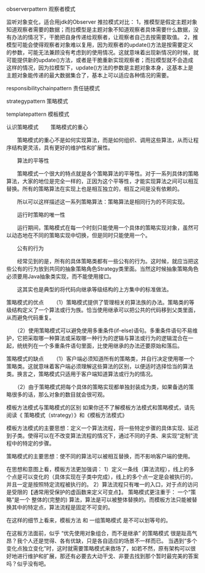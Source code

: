observerpattern 观察者模式

监听对象变化，适合用jdk的Observer
推拉模式对比：
1，推模型是假定主题对象知道观察者需要的数据；而拉模型是主题对象不知道观察者具体需要什么数据，没有办法的情况下，干脆把自身传递给观察者，让观察者自己去按需要取值。
2，推模型可能会使得观察者对象难以复用，因为观察者的update()方法是按需要定义的参数，可能无法兼顾没有考虑到的使用情况。这就意味着出现新情况的时候，就可能提供新的update()方法，或者是干脆重新实现观察者；而拉模型就不会造成这样的情况，因为拉模型下，update()方法的参数是主题对象本身，这基本上是主题对象能传递的最大数据集合了，基本上可以适应各种情况的需要。



responsibilitychainpattern 责任链模式

strategypattern 策略模式

templatepattern 模板模式


认识策略模式
　　策略模式的重心

　　策略模式的重心不是如何实现算法，而是如何组织、调用这些算法，从而让程序结构更灵活，具有更好的维护性和扩展性。

　　算法的平等性

　　策略模式一个很大的特点就是各个策略算法的平等性。对于一系列具体的策略算法，大家的地位是完全一样的，正因为这个平等性，才能实现算法之间可以相互替换。所有的策略算法在实现上也是相互独立的，相互之间是没有依赖的。

　　所以可以这样描述这一系列策略算法：策略算法是相同行为的不同实现。

　　运行时策略的唯一性

　　运行期间，策略模式在每一个时刻只能使用一个具体的策略实现对象，虽然可以动态地在不同的策略实现中切换，但是同时只能使用一个。

　　公有的行为

　　经常见到的是，所有的具体策略类都有一些公有的行为。这时候，就应当把这些公有的行为放到共同的抽象策略角色Strategy类里面。当然这时候抽象策略角色必须要用Java抽象类实现，而不能使用接口。

　　这其实也是典型的将代码向继承等级结构的上方集中的标准做法。
 

策略模式的优点
　　（1）策略模式提供了管理相关的算法族的办法。策略类的等级结构定义了一个算法或行为族。恰当使用继承可以把公共的代码移到父类里面，从而避免代码重复。

　　（2）使用策略模式可以避免使用多重条件(if-else)语句。多重条件语句不易维护，它把采取哪一种算法或采取哪一种行为的逻辑与算法或行为的逻辑混合在一起，统统列在一个多重条件语句里面，比使用继承的办法还要原始和落后。

策略模式的缺点
　　（1）客户端必须知道所有的策略类，并自行决定使用哪一个策略类。这就意味着客户端必须理解这些算法的区别，以便适时选择恰当的算法类。换言之，策略模式只适用于客户端知道算法或行为的情况。

　　（2）由于策略模式把每个具体的策略实现都单独封装成为类，如果备选的策略很多的话，那么对象的数目就会很可观。



模板方法模式与策略模式的区别
如果你还不了解模板方法模式和策略模式，请先阅读《 策略模式（strategy）》和《模板方法模式》

模板方法模式的主要思想：定义一个算法流程，将一些特定步骤的具体实现、延迟到子类。使得可以在不改变算法流程的情况下，通过不同的子类、来实现“定制”流程中的特定的步骤。

策略模式的主要思想：使不同的算法可以被相互替换，而不影响客户端的使用。

在思想和意图上看，模板方法更加强调：
1）定义一条线（算法流程），线上的多个点是可以变化的（具体实现在子类中完成），线上的多个点一定是会被执行的，并且一定是按照特定流程被执行的。
2）算法流程只有唯一的入口，对于点的访问是受限的【通常用受保护的虚函数来定义可变点】。
策略模式更注重于： 一个“策略”是一个 整体的(完整的) 算法，算法是可以被整体替换的。而模板方法只能被替换其中的特定点，算法流程是固定不可变的。

在这样的细节上看来，模板方法 和 一组策略模式 是不可以划等号的。

在这板方法面前，似乎 “优先使用对象组合，而不是继承” 的策略模式 很是趾高气昂？我个人还是觉得、各有优缺，只是各自适应的场景不一样而已。
当遇到“多个变化点独立变化”时，这时就需要策略模式来救场了，如若不然，原有架构可以很好地进行维护和扩展，那还有必要去大动干戈、非要去找到那个暂时最完美的答案吗？似乎没有吧。